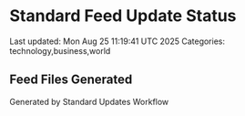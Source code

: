 # Standard Feed Update Status
Last updated: Mon Aug 25 11:19:41 UTC 2025
Categories: technology,business,world

## Feed Files Generated

Generated by Standard Updates Workflow
